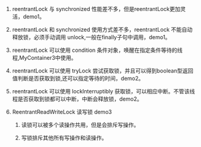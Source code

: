 1) reentrantLock 与 synchronized 性能差不多，但是reentrantLock更加灵活，demo1。

2) reentrantLock 和 synchronized 使用方式差不多，reentrantLock 不能自动释放锁，必须手动调用 unlock,一般在finally子句中调用，demo1。

3) reentrantLock  可以使用 condition 条件对象，唤醒在指定条件等待的线程,MyContainer3中使用。

4) reentrantLock 可以使用 tryLock 尝试获取锁，并且可以得到boolean型返回值判断是否获取到锁,还可以指定等待的时间，demo2。

5) reentrantLock 可以使用 lockInterruptibly 获取锁，可以相应中断。不管该线程是否获取到锁都可以中断，中断会释放锁，demo2。

6) ReentrantReadWriteLock 读写锁 demo3
    
    1) 读锁可以被多个读操作共用，但是会排斥写操作。
    
    2) 写锁排斥其他所有写操作和读操作。
    
